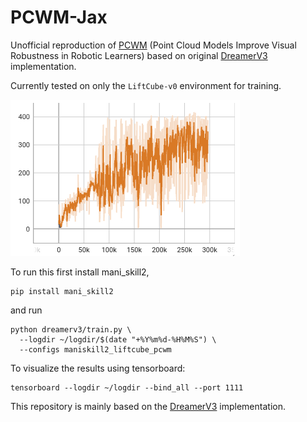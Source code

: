 # PCWM-Jax

Unofficial reproduction of [PCWM](https://arxiv.org/pdf/2404.18926) (Point Cloud Models Improve Visual Robustness in Robotic Learners) based on original [DreamerV3](https://arxiv.org/pdf/2301.04104v1) implementation.

Currently tested on only the `LiftCube-v0` environment for training. 

![LiftCube Training Curve](pcwm_seed1.png)

To run this first install mani_skill2,

```
pip install mani_skill2
```

and run

```
python dreamerv3/train.py \
  --logdir ~/logdir/$(date "+%Y%m%d-%H%M%S") \
  --configs maniskill2_liftcube_pcwm
```

To visualize the results using tensorboard:

```
tensorboard --logdir ~/logdir --bind_all --port 1111
```

This repository is mainly based on the [DreamerV3](https://github.com/danijar/dreamerv3/tree/8fa35f83eee1ce7e10f3dee0b766587d0a713a60) implementation.

